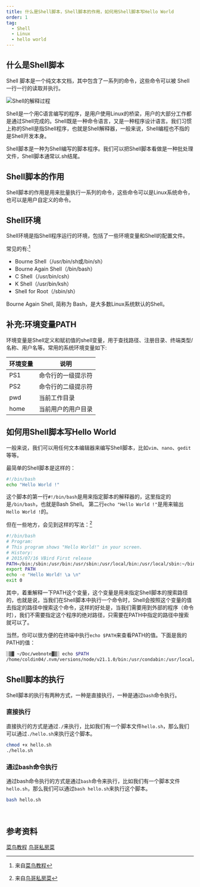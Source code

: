 ```yaml
---
title: 什么是Shell脚本，Shell脚本的作用，如何用Shell脚本写Hello World
order: 1
tag:
  - Shell
  - Linux
  - hello world
---
```


## 什么是Shell脚本

Shell 脚本是一个纯文本文档，其中包含了一系列的命令，这些命令可以被 Shell 一行一行的读取并执行。

![Shell的解释过程](https://s2.loli.net/2023/12/30/9gApCX1NkDvbfBy.png)

Shell是一个用C语言编写的程序，是用户使用Linux的桥梁，用户的大部分工作都是通过Shell完成的。Shell既是一种命令语言，又是一种程序设计语言。我们习惯上称的Shell是指Shell程序，也就是Shell解释器，一般来说，Shell编程也不指的是Shell开发本身。

Shell脚本是一种为Shell编写的脚本程序。我们可以把Shell脚本看做是一种批处理文件，Shell脚本通常以.sh结尾。

## Shell脚本的作用

Shell脚本的作用是用来批量执行一系列的命令，这些命令可以是Linux系统命令，也可以是用户自定义的命令。

## Shell环境

Shell环境是指Shell程序运行的环境，包括了一些环境变量和Shell的配置文件。

常见的有:[^1]

* Bourne Shell（/usr/bin/sh或/bin/sh）
* Bourne Again Shell（/bin/bash）
* C Shell（/usr/bin/csh）
* K Shell（/usr/bin/ksh）
* Shell for Root（/sbin/sh）

Bourne Again Shell, 简称为 Bash，是大多数Linux系统默认的Shell。

## 补充:环境变量PATH

环境变量是Shell定义和赋初值的shell变量，用于查找路径、注册目录、终端类型/名称、用户名等。常用的系统环境变量如下:

| 环境变量 | 说明 |
| -- | -- |
| PS1 | 命令行的一级提示符 |
| PS2 | 命令行的二级提示符 |
| pwd | 当前工作目录 |
| home | 当前用户的用户目录 |


## 如何用Shell脚本写Hello World

一般来说，我们可以用任何文本编辑器来编写Shell脚本，比如`vim`、`nano`、`gedit`等等。

最简单的Shell脚本是这样的：

```bash
#!/bin/bash
echo "Hello World !"
```

这个脚本的第一行`#!/bin/bash`是用来指定脚本的解释器的，这里指定的是`/bin/bash`，也就是Bash Shell。
第二行`echo "Hello World !"`是用来输出`Hello World !`的。

但在一些地方，会见到这样的写法：[^2]

```bash
#!/bin/bash
# Program:
# This program shows "Hello World!" in your screen.
# History:
# 2015/07/16 VBird First release
PATH=/bin:/sbin:/usr/bin:/usr/sbin:/usr/local/bin:/usr/local/sbin:~/bin
export PATH
echo -e "Hello World! \a \n"
exit 0
```

其中，着重解释一下PATH这个变量，这个变量是用来指定Shell脚本的搜索路径的，也就是说，当我们在Shell脚本中执行一个命令时，Shell会按照这个变量的值去指定的路径中搜索这个命令，这样的好处是，当我们需要用到外部的程序（命令时），我们不需要指定这个程序的绝对路径，只需要在PATH中指定的路径中搜索就可以了。

当然，你可以很方便的在终端中执行`echo $PATH`来查看PATH的值。下面是我的PATH的值：
```zsh
░▒▓ ~/Doc/webnote▓▒░ echo $PATH
/home/coldin04/.nvm/versions/node/v21.1.0/bin:/usr/condabin:/usr/local/sbin:/usr/local/bin:/usr/bin:/usr/lib/jvm/default/bin:/usr/bin/site_perl:/usr/bin/vendor_perl:/usr/bin/core_perl
```

## Shell脚本的执行

Shell脚本的执行有两种方式，一种是直接执行，一种是通过`bash`命令执行。

### 直接执行

直接执行的方式是通过`./`来执行，比如我们有一个脚本文件`hello.sh`，那么我们可以通过`./hello.sh`来执行这个脚本。
```bash
chmod +x hello.sh
./hello.sh
```

### 通过bash命令执行

通过bash命令执行的方式是通过`bash`命令来执行，比如我们有一个脚本文件`hello.sh`，那么我们可以通过`bash hello.sh`来执行这个脚本。
```bash
bash hello.sh
```

<br>

## 参考资料

[菜鸟教程](https://www.runoob.com/linux/linux-shell.html)
[鸟哥私房菜](https://linux.vbird.org/linux_basic/centos7/0340bashshell-scripts.php)


[^1]: 来自[菜鸟教程](https://www.runoob.com/linux/linux-shell.html)
[^2]: 来自[鸟哥私房菜](https://linux.vbird.org/linux_basic/centos7/0340bashshell-scripts.php)